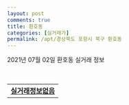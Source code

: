 ```yaml
---
layout: post
comments: true
title: 환호동
categories: [실거래가]
permalink: /apt/경상북도 포항시 북구 환호동
---
```


2021년 07월 02일 환호동 실거래 정보

<script type="text/javascript">
  google.charts.load('current', {'packages':['corechart']});
  google.charts.setOnLoadCallback(drawChart);

  function drawChart() {
    var data = google.visualization.arrayToDataTable([['거래일', '매매', '전월세', '전매'], ['20-07', 30, 11, 0], ['20-08', 14, 12, 0], ['20-09', 18, 2, 0], ['20-10', 36, 8, 0], ['20-11', 68, 15, 0], ['20-12', 47, 22, 0], ['21-01', 21, 17, 0], ['21-02', 29, 19, 0], ['21-03', 26, 22, 0], ['21-04', 9, 11, 0], ['21-05', 13, 17, 0], ['21-06', 7, 7, 0]]);

    var options = {
      title: '최근 유형별 거래량 추이',
      legend: { position: 'bottom' }
    };

    var chart = new google.visualization.LineChart(document.getElementById('columnchart_material'));
    chart.draw(data, (options));
  }
</script>

<div id="columnchart_material" style="width: 95%; margin-left: -35px; display: block"></div>
<br>
<table>
  <tr>
    <td colspan="4" style="font-weight: bold;"><a href="https://search.naver.com/search.naver?query=환호동 실거래정보없음">실거래정보없음</a></td>
  </tr>
    
</table>
    